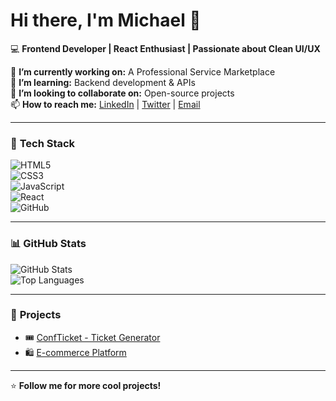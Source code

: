 # Hi there, I'm Michael 👋  

💻 **Frontend Developer | React Enthusiast | Passionate about Clean UI/UX**  

🔭 **I’m currently working on:** A Professional Service Marketplace  
🌱 **I’m learning:** Backend development & APIs  
👯 **I’m looking to collaborate on:** Open-source projects  
📫 **How to reach me:** [LinkedIn](https://www.linkedin.com/in/nwogbo-chinedu/) | [Twitter](https://x.com/mheazyace?s=21) | [Email](chinedunw2@gmail.com)  

---

### 🚀 **Tech Stack**  
![HTML5](https://img.shields.io/badge/HTML5-orange?logo=html5&logoColor=white)  
![CSS3](https://img.shields.io/badge/CSS3-blue?logo=css3&logoColor=white)  
![JavaScript](https://img.shields.io/badge/JavaScript-yellow?logo=javascript&logoColor=black)  
![React](https://img.shields.io/badge/React-blue?logo=react&logoColor=white)  
![GitHub](https://img.shields.io/badge/GitHub-black?logo=github&logoColor=white)  

---

### 📊 **GitHub Stats**  
![GitHub Stats](https://github-readme-stats.vercel.app/api?username=Ace1labyrinth&show_icons=true&theme=radical)  
![Top Languages](https://github-readme-stats.vercel.app/api/top-langs/?username=Ace1labyrinth&layout=compact&theme=radical)  

---

### 🚀 **Projects**  
- 🎟 [ConfTicket - Ticket Generator](https://github.com/Ace1labyrinth/confticket)  
- 🛍 [E-commerce Platform](your-repo-link)  

---

⭐ **Follow me for more cool projects!**  

